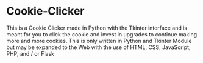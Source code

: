 # Cookie-Clicker
This is a Cookie Clicker made in Python with the Tkinter interface and is meant for you to click the cookie and invest in upgrades to continue making more and more cookies. This is only written in Python and Tkinter Module but may be expanded to the Web with the use of HTML, CSS, JavaScript, PHP, and / or Flask
